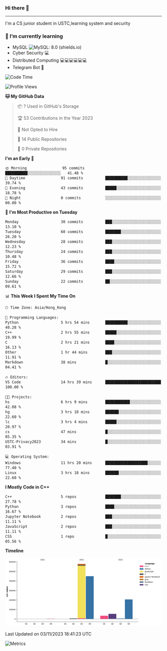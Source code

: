 ### Hi there 👋

<!--
**aozaki-touko/aozaki-touko** is a ✨ _special_ ✨ repository because its `README.md` (this file) appears on your GitHub profile.

Here are some ideas to get you started:

-  ...
- 🌱 I’m currently learning ...
- 👯 I’m looking to collaborate on ...
- 🤔 I’m looking for help with ...
- 💬 Ask me about ...
- 📫 How to reach me: ...
- 😄 Pronouns: ...
- ⚡ Fun fact: ...
-->

---

I'm a CS junior student in USTC,learning system and security



### 🌱 I’m currently learning

- MySQL ![MySQL: 8.0 (shields.io)](https://img.shields.io/badge/MySQL-8.0-blue)
- Cyber Security :computer:
- Distributed Computing :computer::computer::computer::computer::computer::computer:
- Telegram Bot :robot:



<!--START_SECTION:waka-->
![Code Time](http://img.shields.io/badge/Code%20Time-202%20hrs%2036%20mins-blue)

![Profile Views](http://img.shields.io/badge/Profile%20Views-0-blue)

**🐱 My GitHub Data** 

> 📦 ? Used in GitHub's Storage 
 > 
> 🏆 53 Contributions in the Year 2023
 > 
> 🚫 Not Opted to Hire
 > 
> 📜 14 Public Repositories 
 > 
> 🔑 0 Private Repositories 
 > 
**I'm an Early 🐤** 

```text
🌞 Morning                95 commits          ██████████░░░░░░░░░░░░░░░   41.48 % 
🌆 Daytime                91 commits          ██████████░░░░░░░░░░░░░░░   39.74 % 
🌃 Evening                43 commits          █████░░░░░░░░░░░░░░░░░░░░   18.78 % 
🌙 Night                  0 commits           ░░░░░░░░░░░░░░░░░░░░░░░░░   00.00 % 
```
📅 **I'm Most Productive on Tuesday** 

```text
Monday                   30 commits          ███░░░░░░░░░░░░░░░░░░░░░░   13.10 % 
Tuesday                  60 commits          ███████░░░░░░░░░░░░░░░░░░   26.20 % 
Wednesday                28 commits          ███░░░░░░░░░░░░░░░░░░░░░░   12.23 % 
Thursday                 24 commits          ███░░░░░░░░░░░░░░░░░░░░░░   10.48 % 
Friday                   36 commits          ████░░░░░░░░░░░░░░░░░░░░░   15.72 % 
Saturday                 29 commits          ███░░░░░░░░░░░░░░░░░░░░░░   12.66 % 
Sunday                   22 commits          ██░░░░░░░░░░░░░░░░░░░░░░░   09.61 % 
```


📊 **This Week I Spent My Time On** 

```text
🕑︎ Time Zone: Asia/Hong_Kong

💬 Programming Languages: 
Python                   5 hrs 54 mins       ██████████░░░░░░░░░░░░░░░   40.28 % 
C++                      2 hrs 55 mins       █████░░░░░░░░░░░░░░░░░░░░   19.99 % 
C                        2 hrs 21 mins       ████░░░░░░░░░░░░░░░░░░░░░   16.13 % 
Other                    1 hr 44 mins        ███░░░░░░░░░░░░░░░░░░░░░░   11.91 % 
Markdown                 38 mins             █░░░░░░░░░░░░░░░░░░░░░░░░   04.41 % 

🔥 Editors: 
VS Code                  14 hrs 39 mins      █████████████████████████   100.00 % 

🐱‍💻 Projects: 
hs                       6 hrs 9 mins        ███████████░░░░░░░░░░░░░░   42.08 % 
hg                       3 hrs 18 mins       ██████░░░░░░░░░░░░░░░░░░░   22.60 % 
lc                       3 hrs 4 mins        █████░░░░░░░░░░░░░░░░░░░░   20.97 % 
cs                       47 mins             █░░░░░░░░░░░░░░░░░░░░░░░░   05.35 % 
USTC-Privacy2023         34 mins             █░░░░░░░░░░░░░░░░░░░░░░░░   03.91 % 

💻 Operating System: 
Windows                  11 hrs 20 mins      ███████████████████░░░░░░   77.40 % 
Linux                    3 hrs 18 mins       ██████░░░░░░░░░░░░░░░░░░░   22.60 % 
```

**I Mostly Code in C++** 

```text
C++                      5 repos             ███████░░░░░░░░░░░░░░░░░░   27.78 % 
Python                   3 repos             ████░░░░░░░░░░░░░░░░░░░░░   16.67 % 
Jupyter Notebook         2 repos             ███░░░░░░░░░░░░░░░░░░░░░░   11.11 % 
JavaScript               2 repos             ███░░░░░░░░░░░░░░░░░░░░░░   11.11 % 
CSS                      1 repo              █░░░░░░░░░░░░░░░░░░░░░░░░   05.56 % 
```



**Timeline**

![Lines of Code chart](https://raw.githubusercontent.com/aozaki-touko/aozaki-touko/main/assets/bar_graph.png)


 Last Updated on 03/11/2023 18:41:23 UTC
<!--END_SECTION:waka-->
![Metrics](https://metrics.lecoq.io/aozaki-touko?template=classic&base.header=0&habits=1&languages=1&fortune=1&base=header%2C%20activity%2C%20community%2C%20repositories%2C%20metadata&base.indepth=false&base.hireable=false&base.skip=false&languages=false&languages.limit=8&languages.threshold=0%25&languages.other=false&languages.colors=github&languages.sections=most-used&languages.indepth=false&languages.analysis.timeout=15&languages.analysis.timeout.repositories=7.5&languages.categories=markup%2C%20programming&languages.recent.categories=markup%2C%20programming&languages.recent.load=300&languages.recent.days=14&habits=false&habits.from=200&habits.days=14&habits.facts=true&habits.charts=false&habits.charts.type=classic&habits.trim=false&habits.languages.limit=8&habits.languages.threshold=0%25&fortune=false&config.timezone=Asia%2FHong_Kong)
